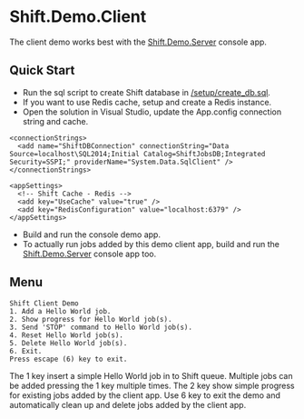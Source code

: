 # Shift.Demo.Client
The client demo works best with the [Shift.Demo.Server](https://github.com/hhalim/Shift.Demo.Server) console app.

## Quick Start
- Run the sql script to create Shift database in [/setup/create_db.sql](https://github.com/hhalim/Shift.Demo.Client/blob/master/setup/create_db.sql). 
- If you want to use Redis cache, setup and create a Redis instance.
- Open the solution in Visual Studio, update the App.config connection string and cache.
```
<connectionStrings>
  <add name="ShiftDBConnection" connectionString="Data Source=localhost\SQL2014;Initial Catalog=ShiftJobsDB;Integrated Security=SSPI;" providerName="System.Data.SqlClient" />
</connectionStrings>

<appSettings>
  <!-- Shift Cache - Redis -->
  <add key="UseCache" value="true" />
  <add key="RedisConfiguration" value="localhost:6379" />
</appSettings>
```
- Build and run the console demo app.
- To actually run jobs added by this demo client app, build and run the [Shift.Demo.Server](https://github.com/hhalim/Shift.Demo.Server) console app too.


## Menu
```
Shift Client Demo
1. Add a Hello World job.
2. Show progress for Hello World job(s).
3. Send 'STOP' command to Hello World job(s).
4. Reset Hello World job(s).
5. Delete Hello World job(s).
6. Exit.
Press escape (6) key to exit.
```

The 1 key insert a simple Hello World job in to Shift queue. Multiple jobs can be added pressing the 1 key multiple times. The 2 key show simple progress for existing jobs added by the client app. Use 6 key to exit the demo and automatically clean up and delete jobs added by the client app.

